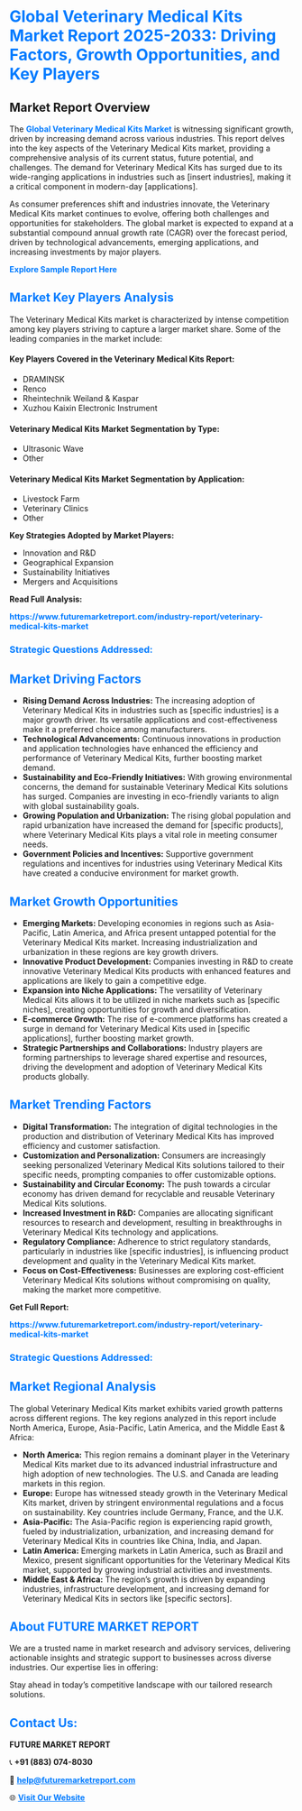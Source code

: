 <h1 style="color: #007BFF;">Global Veterinary Medical Kits Market Report 2025-2033: Driving Factors, Growth Opportunities, and Key Players</h1>

<section id="overview">
<h2>Market Report Overview</h2>
<p>The <a href="https://www.futuremarketreport.com/industry-report/veterinary-medical-kits-market" style="color: #007BFF; text-decoration: none;"><strong>Global Veterinary Medical Kits Market</strong></a> is witnessing significant growth, driven by increasing demand across various industries. This report delves into the key aspects of the Veterinary Medical Kits market, providing a comprehensive analysis of its current status, future potential, and challenges. The demand for Veterinary Medical Kits has surged due to its wide-ranging applications in industries such as [insert industries], making it a critical component in modern-day [applications].</p>
<p>As consumer preferences shift and industries innovate, the Veterinary Medical Kits market continues to evolve, offering both challenges and opportunities for stakeholders. The global market is expected to expand at a substantial compound annual growth rate (CAGR) over the forecast period, driven by technological advancements, emerging applications, and increasing investments by major players.</p>
</section>

<section id="overview">
<p><a href="https://www.futuremarketreport.com/request-sample/reportId=31741" style="color: #007BFF; text-decoration: none;"><strong>Explore Sample Report Here</strong></a></p>
</section>

<section id="key-players">
<h2 style="color: #007BFF;">Market Key Players Analysis</h2>
<p>The Veterinary Medical Kits market is characterized by intense competition among key players striving to capture a larger market share. Some of the leading companies in the market include:</p>
<h4>Key Players Covered in the Veterinary Medical Kits Report:</h4>
<ul><li>DRAMINSK</li><li>Renco</li><li>Rheintechnik Weiland &amp; Kaspar</li><li>Xuzhou Kaixin Electronic Instrument</li></ul>
<h4>Veterinary Medical Kits Market Segmentation by Type:</h4>
<ul><li>Ultrasonic Wave</li><li>Other</li></ul>

<h4>Veterinary Medical Kits Market Segmentation by Application:</h4>
<ul><li>Livestock Farm</li><li>Veterinary Clinics</li><li>Other</li></ul>
<p><strong>Key Strategies Adopted by Market Players:</strong></p>
<ul>
<li>Innovation and R&D</li>
<li>Geographical Expansion</li>
<li>Sustainability Initiatives</li>
<li>Mergers and Acquisitions</li>
</ul>
</section>

<section>
<p><strong>Read Full Analysis: </strong></p><a href="https://www.futuremarketreport.com/industry-report/veterinary-medical-kits-market" style="color: #007BFF; text-decoration: none;"><strong>https://www.futuremarketreport.com/industry-report/veterinary-medical-kits-market</strong></a>
<h3 style="color: #007BFF;">Strategic Questions Addressed:</h3>
</section>

<section id="driving-factors">
<h2 style="color: #007BFF;">Market Driving Factors</h2>
<ul>
<li><strong>Rising Demand Across Industries:</strong> The increasing adoption of Veterinary Medical Kits in industries such as [specific industries] is a major growth driver. Its versatile applications and cost-effectiveness make it a preferred choice among manufacturers.</li>
<li><strong>Technological Advancements:</strong> Continuous innovations in production and application technologies have enhanced the efficiency and performance of Veterinary Medical Kits, further boosting market demand.</li>
<li><strong>Sustainability and Eco-Friendly Initiatives:</strong> With growing environmental concerns, the demand for sustainable Veterinary Medical Kits solutions has surged. Companies are investing in eco-friendly variants to align with global sustainability goals.</li>
<li><strong>Growing Population and Urbanization:</strong> The rising global population and rapid urbanization have increased the demand for [specific products], where Veterinary Medical Kits plays a vital role in meeting consumer needs.</li>
<li><strong>Government Policies and Incentives:</strong> Supportive government regulations and incentives for industries using Veterinary Medical Kits have created a conducive environment for market growth.</li>
</ul>
</section>

<section id="growth-opportunities">
<h2 style="color: #007BFF;">Market Growth Opportunities</h2>
<ul>
<li><strong>Emerging Markets:</strong> Developing economies in regions such as Asia-Pacific, Latin America, and Africa present untapped potential for the Veterinary Medical Kits market. Increasing industrialization and urbanization in these regions are key growth drivers.</li>
<li><strong>Innovative Product Development:</strong> Companies investing in R&D to create innovative Veterinary Medical Kits products with enhanced features and applications are likely to gain a competitive edge.</li>
<li><strong>Expansion into Niche Applications:</strong> The versatility of Veterinary Medical Kits allows it to be utilized in niche markets such as [specific niches], creating opportunities for growth and diversification.</li>
<li><strong>E-commerce Growth:</strong> The rise of e-commerce platforms has created a surge in demand for Veterinary Medical Kits used in [specific applications], further boosting market growth.</li>
<li><strong>Strategic Partnerships and Collaborations:</strong> Industry players are forming partnerships to leverage shared expertise and resources, driving the development and adoption of Veterinary Medical Kits products globally.</li>
</ul>
</section>

<section id="trending-factors">
<h2 style="color: #007BFF;">Market Trending Factors</h2>
<ul>
<li><strong>Digital Transformation:</strong> The integration of digital technologies in the production and distribution of Veterinary Medical Kits has improved efficiency and customer satisfaction.</li>
<li><strong>Customization and Personalization:</strong> Consumers are increasingly seeking personalized Veterinary Medical Kits solutions tailored to their specific needs, prompting companies to offer customizable options.</li>
<li><strong>Sustainability and Circular Economy:</strong> The push towards a circular economy has driven demand for recyclable and reusable Veterinary Medical Kits solutions.</li>
<li><strong>Increased Investment in R&D:</strong> Companies are allocating significant resources to research and development, resulting in breakthroughs in Veterinary Medical Kits technology and applications.</li>
<li><strong>Regulatory Compliance:</strong> Adherence to strict regulatory standards, particularly in industries like [specific industries], is influencing product development and quality in the Veterinary Medical Kits market.</li>
<li><strong>Focus on Cost-Effectiveness:</strong> Businesses are exploring cost-efficient Veterinary Medical Kits solutions without compromising on quality, making the market more competitive.</li>
</ul>
</section>

<section>
<p><strong>Get Full Report: </strong></p><a href="https://www.futuremarketreport.com/industry-report/veterinary-medical-kits-market" style="color: #007BFF; text-decoration: none;"><strong>https://www.futuremarketreport.com/industry-report/veterinary-medical-kits-market</strong></a>
<h3 style="color: #007BFF;">Strategic Questions Addressed:</h3>
</section>


<section id="regional-analysis">
<h2 style="color: #007BFF;">Market Regional Analysis</h2>
<p>The global Veterinary Medical Kits market exhibits varied growth patterns across different regions. The key regions analyzed in this report include North America, Europe, Asia-Pacific, Latin America, and the Middle East & Africa:</p>
<ul>
<li><strong>North America:</strong> This region remains a dominant player in the Veterinary Medical Kits market due to its advanced industrial infrastructure and high adoption of new technologies. The U.S. and Canada are leading markets in this region.</li>
<li><strong>Europe:</strong> Europe has witnessed steady growth in the Veterinary Medical Kits market, driven by stringent environmental regulations and a focus on sustainability. Key countries include Germany, France, and the U.K.</li>
<li><strong>Asia-Pacific:</strong> The Asia-Pacific region is experiencing rapid growth, fueled by industrialization, urbanization, and increasing demand for Veterinary Medical Kits in countries like China, India, and Japan.</li>
<li><strong>Latin America:</strong> Emerging markets in Latin America, such as Brazil and Mexico, present significant opportunities for the Veterinary Medical Kits market, supported by growing industrial activities and investments.</li>
<li><strong>Middle East & Africa:</strong> The region’s growth is driven by expanding industries, infrastructure development, and increasing demand for Veterinary Medical Kits in sectors like [specific sectors].</li>
</ul>
</section>

<footer>
<h2 style="color: #007BFF;">About FUTURE MARKET REPORT</h2>
<p>We are a trusted name in market research and advisory services, delivering actionable insights and strategic support to businesses across diverse industries. Our expertise lies in offering:</p>

<p>Stay ahead in today’s competitive landscape with our tailored research solutions.</p>

<h2 style="color: #007BFF;">Contact Us:</h2>
<p><strong>FUTURE MARKET REPORT</strong></p>
<p>📞 <strong>+91 (883) 074-8030</strong></p>
<p>📧 <strong><a href="mailto:help@futuremarketreport.com" style="color: #007BFF;">help@futuremarketreport.com</a></strong></p>
<p>🌐 <strong><a href="https://www.futuremarketreport.com/" style="color: #007BFF;">Visit Our Website</a></strong></p>
</footer>